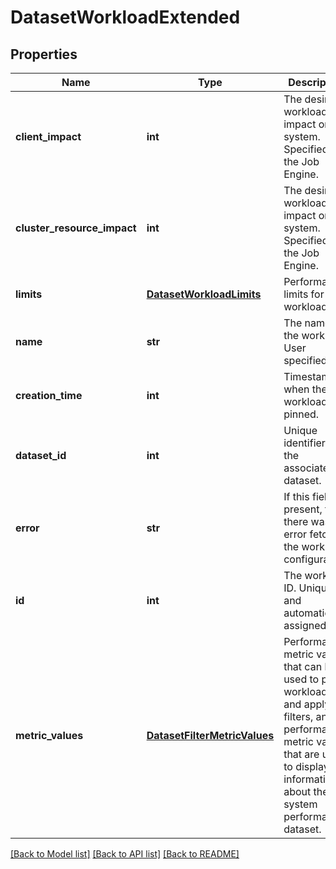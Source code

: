 # DatasetWorkloadExtended

## Properties
Name | Type | Description | Notes
------------ | ------------- | ------------- | -------------
**client_impact** | **int** | The desired workload&#39;s impact on the system. Specified by the Job Engine. | [optional] 
**cluster_resource_impact** | **int** | The desired workload&#39;s impact on the system. Specified by the Job Engine. | [optional] 
**limits** | [**DatasetWorkloadLimits**](DatasetWorkloadLimits.md) | Performance limits for a workload | [optional] 
**name** | **str** | The name of the workload. User specified. | [optional] 
**creation_time** | **int** | Timestamp of when the workload was pinned. | [optional] 
**dataset_id** | **int** | Unique identifier of the associated dataset. | [optional] 
**error** | **str** | If this field is present, then there was an error fetching the workload configuration. | [optional] 
**id** | **int** | The workload ID. Unique and automatically assigned. | 
**metric_values** | [**DatasetFilterMetricValues**](DatasetFilterMetricValues.md) | Performance metric values that can be used to pin workloads and apply filters, and performance metric values that are used to display information about the system performance dataset. | [optional] 

[[Back to Model list]](../README.md#documentation-for-models) [[Back to API list]](../README.md#documentation-for-api-endpoints) [[Back to README]](../README.md)


